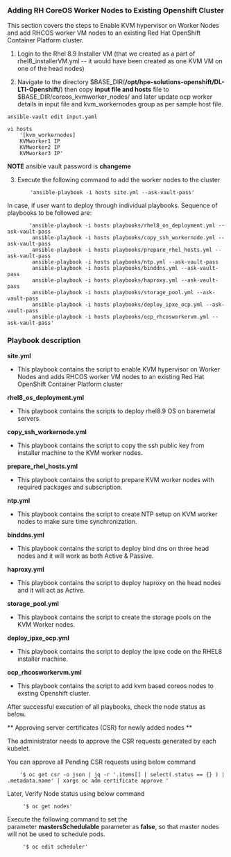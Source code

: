 ### **Adding RH CoreOS Worker Nodes to Existing Openshift Cluster**

This section covers the steps to Enable KVM hypervisor on Worker Nodes and add RHCOS worker VM nodes to an existing Red Hat OpenShift Container Platform cluster.

1. Login to the Rhel 8.9 Installer VM (that we created as a part of rhel8_installerVM.yml -- it would have been created as one KVM VM on one of the head nodes)

2. Navigate to the directory $BASE_DIR(**/opt/hpe-solutions-openshift/DL-LTI-Openshift/**) then copy **input file and hosts** file to $BASE_DIR/coreos_kvmworker_nodes/ and later update ocp worker details in input file and kvm_workernodes group as per sample host file. 

```
ansible-vault edit input.yaml
```
```
vi hosts
	'[kvm_workernodes]
	KVMworker1 IP
	KVMworker2 IP
	KVMworker3 IP'
```
**NOTE**
ansible vault password is **changeme**

3. Execute the following command to add the worker nodes to the cluster

           'ansible-playbook -i hosts site.yml --ask-vault-pass'

In case, if user want to deploy through individual playbooks. Sequence of playbooks to be followed are:

		   'ansible-playbook -i hosts playbooks/rhel8_os_deployment.yml --ask-vault-pass
		    ansible-playbook -i hosts playbooks/copy_ssh_workernode.yml --ask-vault-pass
			ansible-playbook -i hosts playbooks/prepare_rhel_hosts.yml --ask-vault-pass
			ansible-playbook -i hosts playbooks/ntp.yml --ask-vault-pass
			ansible-playbook -i hosts playbooks/binddns.yml --ask-vault-pass
			ansible-playbook -i hosts playbooks/haproxy.yml --ask-vault-pass
			ansible-playbook -i hosts playbooks/storage_pool.yml --ask-vault-pass
			ansible-playbook -i hosts playbooks/deploy_ipxe_ocp.yml --ask-vault-pass
			ansible-playbook -i hosts playbooks/ocp_rhcosworkervm.yml --ask-vault-pass'


### **Playbook description**

**site.yml**

-   This playbook contains the script to enable KVM hypervisor on Worker Nodes and adds RHCOS worker VM nodes to an existing Red Hat OpenShift Container Platform cluster

**rhel8_os_deployment.yml**

- This playbook contains the scripts to deploy rhel8.9 OS on baremetal servers.

**copy_ssh_workernode.yml**

-   This playbook contains the script to copy the ssh public key from installer machine to the KVM worker nodes.

**prepare_rhel_hosts.yml**

-   This playbook contains the script to prepare KVM worker nodes with required packages and subscription.

**ntp.yml**

-   This playbook contains the script to create NTP setup on KVM worker nodes to make sure time synchronization.

**binddns.yml**

-   This playbook contains the script to deploy bind dns on three head nodes and it will work as both Active & Passive.

**haproxy.yml**

-   This playbook contains the script to deploy haproxy on the head nodes and it will act as Active.

**storage_pool.yml**

-   This playbook contains the script to create the storage pools on the KVM Worker nodes.

**deploy_ipxe_ocp.yml**

-   This playbook contains the script to deploy the ipxe code on the RHEL8 installer machine.

**ocp_rhcosworkervm.yml**

-   This playbook contains the script to add kvm based coreos nodes to exsting Openshift cluster.

After successful execution of all playbooks, check the node status as below.

** Approving server certificates (CSR) for newly added nodes **

The administrator needs to approve the CSR requests generated by each kubelet.

You can approve all Pending CSR requests using below command

        '$ oc get csr -o json | jq -r '.items[] | select(.status == {} ) | .metadata.name' | xargs oc adm certificate approve '
		
Later, Verify Node status using below command

         '$ oc get nodes'

Execute the following command to set the parameter **mastersSchedulable** parameter as **false**, so that master nodes will not be used to schedule pods.

         '$ oc edit scheduler'

